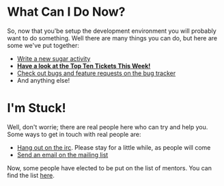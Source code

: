 What Can I Do Now?
==================

So, now that you'be setup the development environment you will
probably want to do something. Well there are many things you can
do, but here are some we've put together:

* [Write a new sugar activity](activity.md.html)
* [**Have a look at the Top Ten Tickets This Week!**](https://github.com/ignaciouy/sugar-irc/wiki/Top-Ten-Tickets-This-Week)
* [Check out bugs and feature requests on the bug tracker](http://bugs.sugarlabs.org)
* And anything else!

I'm Stuck!
==========

Well, don't worrie; there are real people here who can try and help you. Some
ways to get in touch with real people are:

* [Hang out on the irc](irc://irc.freenode.net#sugar). Please stay for a
little while, as people will come
* [Send an email on the mailing list](http://lists.sugarlabs.org/listinfo/sugar-devel)

Now, some people have elected to be put on the list of mentors. You can find
the list [here](http://wiki.sugarlabs.org/go/Mentors).
